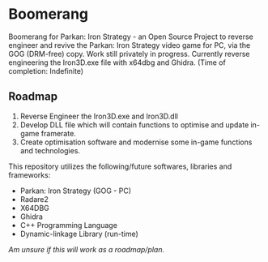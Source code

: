 # Boomerang
Boomerang for Parkan: Iron Strategy - an Open Source Project to reverse engineer and revive the Parkan: Iron Strategy video game for PC, via the GOG (DRM-free) copy. Work still privately in progress.
Currently reverse engineering the Iron3D.exe file with x64dbg and Ghidra. (Time of completion: Indefinite)

## Roadmap
1. Reverse Engineer the Iron3D.exe and Iron3D.dll
2. Develop DLL file which will contain functions to optimise and update in-game framerate.
3. Create optimisation software and modernise some in-game functions and technologies.

This repository utilizes the following/future softwares, libraries and frameworks:
- Parkan: Iron Strategy (GOG - PC)
- Radare2
- X64DBG
- Ghidra
- C++ Programming Language
- Dynamic-linkage Library (run-time)

*Am unsure if this will work as a roadmap/plan.*
